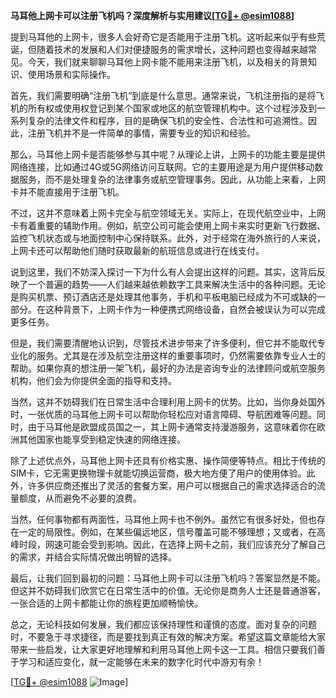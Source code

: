 **马耳他上网卡可以注册飞机吗？深度解析与实用建议[[TG💪+ @esim1088](https://t.me/s/esim1088)]**

提到马耳他的上网卡，很多人会好奇它是否能用于注册飞机。这听起来似乎有些荒诞，但随着技术的发展和人们对便捷服务的需求增长，这种问题也变得越来越常见。今天，我们就来聊聊马耳他上网卡能不能用来注册飞机，以及相关的背景知识、使用场景和实际操作。

首先，我们需要明确“注册飞机”到底是什么意思。通常来说，飞机注册指的是将飞机的所有权或使用权登记到某个国家或地区的航空管理机构中。这个过程涉及到一系列复杂的法律文件和程序，目的是确保飞机的安全性、合法性和可追溯性。因此，注册飞机并不是一件简单的事情，需要专业的知识和经验。

那么，马耳他上网卡是否能够参与其中呢？从理论上讲，上网卡的功能主要是提供网络连接，比如通过4G或5G网络访问互联网。它的主要用途是为用户提供移动数据服务，而不是处理复杂的法律事务或航空管理事务。因此，从功能上来看，上网卡并不能直接用于注册飞机。

不过，这并不意味着上网卡完全与航空领域无关。实际上，在现代航空业中，上网卡有着重要的辅助作用。例如，航空公司可能会使用上网卡来实时更新飞行数据、监控飞机状态或与地面控制中心保持联系。此外，对于经常在海外旅行的人来说，上网卡还可以帮助他们随时获取最新的航班信息或进行在线支付。

说到这里，我们不妨深入探讨一下为什么有人会提出这样的问题。其实，这背后反映了一个普遍的趋势——人们越来越依赖数字工具来解决生活中的各种问题。无论是购买机票、预订酒店还是处理其他事务，手机和平板电脑已经成为不可或缺的一部分。在这种背景下，上网卡作为一种便携式网络设备，自然会被误认为可以完成更多任务。

但是，我们需要清醒地认识到，尽管技术进步带来了许多便利，但它并不能取代专业化的服务。尤其是在涉及航空注册这样的重要事项时，仍然需要依靠专业人士的帮助。如果你真的想注册一架飞机，最好的办法是咨询专业的法律顾问或航空服务机构，他们会为你提供全面的指导和支持。

当然，这并不妨碍我们在日常生活中合理利用上网卡的优势。比如，当你身处国外时，一张优质的马耳他上网卡可以帮助你轻松应对语言障碍、导航困难等问题。同时，由于马耳他是欧盟成员国之一，其上网卡通常支持漫游服务，这意味着你在欧洲其他国家也能享受到稳定快速的网络连接。

除了上述优点外，马耳他上网卡还具有价格实惠、操作简便等特点。相比于传统的SIM卡，它无需更换物理卡就能切换运营商，极大地方便了用户的使用体验。此外，许多供应商还推出了灵活的套餐方案，用户可以根据自己的需求选择适合的流量额度，从而避免不必要的浪费。

当然，任何事物都有两面性，马耳他上网卡也不例外。虽然它有很多好处，但也存在一定的局限性。例如，在某些偏远地区，信号覆盖可能不够理想；又或者，在高峰时段，网速可能会受到影响。因此，在选择上网卡之前，我们应该充分了解自己的需求，并结合实际情况做出明智的选择。

最后，让我们回到最初的问题：马耳他上网卡可以注册飞机吗？答案显然是不能。但这并不妨碍我们欣赏它在日常生活中的价值。无论你是商务人士还是普通游客，一张合适的上网卡都能让你的旅程更加顺畅愉快。

总之，无论科技如何发展，我们都应该保持理性和谨慎的态度。面对复杂的问题时，不要急于寻求捷径，而是要找到真正有效的解决方案。希望这篇文章能给大家带来一些启发，让大家更好地理解和利用马耳他上网卡这一工具。相信只要我们善于学习和适应变化，就一定能够在未来的数字化时代中游刃有余！

[[TG💪+ @esim1088](https://t.me/s/esim1088) ![Image](https://i.postimg.cc/4NQfJmqS/Snipaste-2025-05-13-00-14-12.png)]